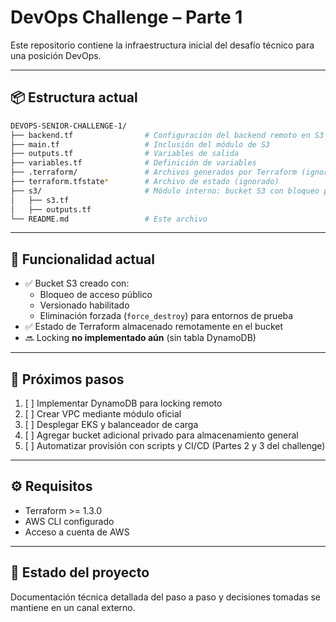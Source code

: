 # DevOps Challenge – Parte 1

Este repositorio contiene la infraestructura inicial del desafío técnico para una posición DevOps. 

---

## 📦 Estructura actual

```bash
DEVOPS-SENIOR-CHALLENGE-1/
├── backend.tf                # Configuración del backend remoto en S3
├── main.tf                   # Inclusión del módulo de S3
├── outputs.tf                # Variables de salida
├── variables.tf              # Definición de variables
├── .terraform/               # Archivos generados por Terraform (ignorado)
├── terraform.tfstate*        # Archivo de estado (ignorado)
├── s3/                       # Módulo interno: bucket S3 con bloqueo público
│   ├── s3.tf
│   ├── outputs.tf
└── README.md                 # Este archivo
```

---

## 🔧 Funcionalidad actual

- ✅ Bucket S3 creado con:
  - Bloqueo de acceso público
  - Versionado habilitado
  - Eliminación forzada (`force_destroy`) para entornos de prueba
- ✅ Estado de Terraform almacenado remotamente en el bucket
- 🔜 Locking **no implementado aún** (sin tabla DynamoDB)

---

## 🚀 Próximos pasos

1. [ ] Implementar DynamoDB para locking remoto
2. [ ] Crear VPC mediante módulo oficial
3. [ ] Desplegar EKS y balanceador de carga
4. [ ] Agregar bucket adicional privado para almacenamiento general
5. [ ] Automatizar provisión con scripts y CI/CD (Partes 2 y 3 del challenge)

---

## ⚙️ Requisitos

- Terraform >= 1.3.0
- AWS CLI configurado
- Acceso a cuenta de AWS

---

## 📁 Estado del proyecto

Documentación técnica detallada del paso a paso y decisiones tomadas se mantiene en un canal externo.
